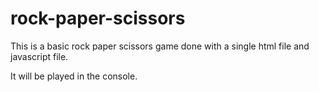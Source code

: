 # rock-paper-scissors

This is a basic rock paper scissors game done with a single html file and javascript file.

It will be played in the console.